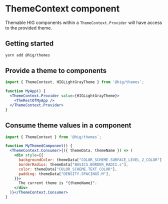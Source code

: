# ThemeContext component

Themable HIG components within a `ThemeContext.Provider` will have access to the provided theme.

## Getting started

```bash
yarn add @hig/themes
```

## Provide a theme to components
```jsx
import { ThemeContext, HIGLightGrayTheme } from '@hig/themes`;

function MyApp() {
  <ThemeContext.Provider value={HIGLightGrayTheme}>
    <TheRestOfMyApp />
  </ThemeContext.Provider>
}
```

## Consume theme values in a component
```jsx
import { ThemeContext } from '@hig/themes`;

function MyThemedComponent() {
  <ThemeContext.Consumer>{({ themeData, themeName }) => (
    <div style={{
      backgroundColor: themeData["COLOR_SCHEME.SURFACE_LEVEL_2_COLOR"],
      borderRadius: themeData["BASICS.BORDER_RADII.s"],
      color: themeData["COLOR_SCHEME.TEXT_COLOR"],
      padding: themeData["DENSITY.SPACINGS.M"],
    }}>
      The current theme is "{themeName}".
    </div>
  )}</ThemeContext.Consumer>
}
```
